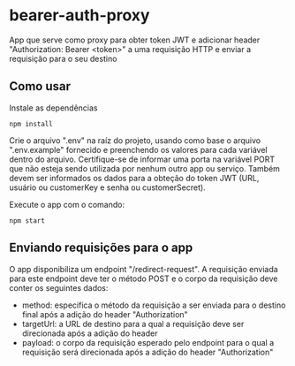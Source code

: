 # bearer-auth-proxy
App que serve como proxy para obter token JWT e adicionar header "Authorization: Bearer &lt;token>" a uma requisição HTTP e enviar a requisição para o seu destino

## Como usar
Instale as dependências
```
npm install
```

Crie o arquivo ".env" na raíz do projeto, usando como base o arquivo ".env.example" fornecido e preenchendo os valores para cada variável dentro do arquivo. Certifique-se de informar uma porta na variável PORT que não esteja sendo utilizada por nenhum outro app ou serviço. Também devem ser informados os dados para a obteção do token JWT (URL, usuário ou customerKey e senha ou customerSecret).

Execute o app com o comando:
```
npm start
```

## Enviando requisições para o app
O app disponibiliza um endpoint "/redirect-request". A requisição enviada para este endpoint deve ter o método POST e o corpo da requisição deve conter os seguintes dados:
- method: especifica o método da requisição a ser enviada para o destino final após a adição do header "Authorization"
- targetUrl: a URL de destino para a qual a requisição deve ser direcionada após a adição do header
- payload: o corpo da requisição esperado pelo endpoint para o qual a requisição será direcionada após a adição do header "Authorization"
